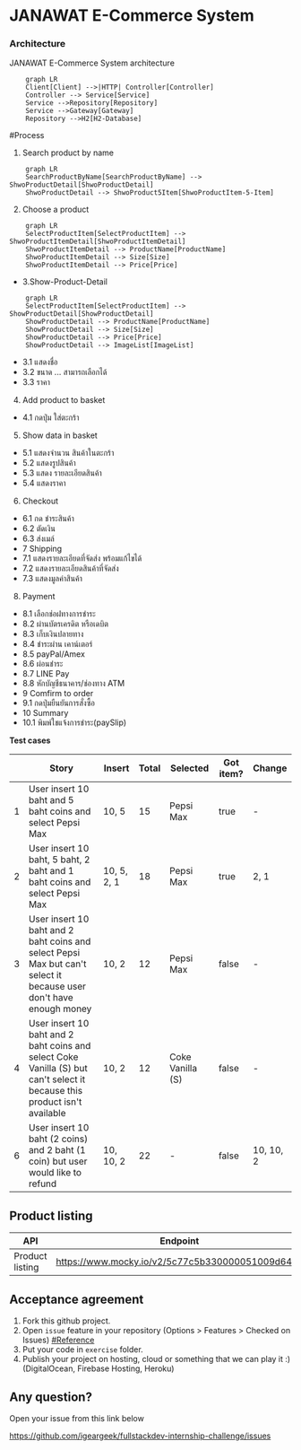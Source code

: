 JANAWAT E-Commerce System
===

### Architecture
JANAWAT E-Commerce System architecture
```mermaid
    graph LR
    Client[Client] -->|HTTP| Controller[Controller]
    Controller --> Service[Service]
    Service -->Repository[Repository]    
    Service -->Gateway[Gateway]
    Repository -->H2[H2-Database]
```
#Process 
1. Search product by name
```mermaid
    graph LR
    SearchProductByName[SearchProductByName] --> ShwoProductDetail[ShwoProductDetail]
    ShwoProductDetail --> ShwoProduct5Item[ShwoProductItem-5-Item]
```

2. Choose a product
```mermaid
    graph LR
    SelectProductItem[SelectProductItem] --> ShwoProductItemDetail[ShwoProductItemDetail]
    ShwoProductItemDetail --> ProductName[ProductName]
    ShwoProductItemDetail --> Size[Size]
    ShwoProductItemDetail --> Price[Price]
```

- 3.Show-Product-Detail
```mermaid
    graph LR
    SelectProductItem[SelectProductItem] --> ShowProductDetail[ShowProductDetail]
    ShowProductDetail --> ProductName[ProductName]
    ShowProductDetail --> Size[Size]
    ShowProductDetail --> Price[Price]
    ShowProductDetail --> ImageList[ImageList]
```
- 3.1 แสดงชื่อ
- 3.2 ขนาด ... สามารถเลือกได้
- 3.3 ราคา
4. Add product to basket
- 4.1 กดปุ่ม ใส่ตะกร้า
5. Show data in basket
- 5.1 แสดงจำนวน สินค้าในตะกร้า
- 5.2 แสดงรูปสินค้า
- 5.3 แสดง รายละเอียดสินค้า
- 5.4 แสดงราคา
6. Checkout
- 6.1 กด ชำระสินค้า
- 6.2 ตัดเงิน
- 6.3 ส่งเมล์
- 7 Shipping
- 7.1 แสดงรายละเอียดที่จัดส่ง พร้อมแก้ไขได้
- 7.2 แสดงรายละเอียดสินค้าที่จัดส่ง
- 7.3 แสดงมูลค่าสินค้า
8. Payment
- 8.1 เลือกช่อฝทางการชำระ
- 8.2 ผ่านบัตรเครดิต หรือเดบิต
- 8.3 เก็บเงินปลายทาง
- 8.4 ชำระผ่าน เคาน์เตอร์
- 8.5 payPal/Amex
- 8.6 ผ่อนชำระ
- 8.7 LINE Pay
- 8.8 หักบัญชีธนาคาร/ช่องทาง ATM
- 9 Comfirm to order
- 9.1 กดปุ่มยืนยันการสั่งซื้อ
- 10 Summary
- 10.1 พิมพ์ใชแจ้งการชำระ(paySlip)
 

**Test cases**  

|   | Story | Insert | Total | Selected | Got item? | Change |
|---|-------|------------------|------------|-----------|----------|------------|
| 1 |User insert 10 baht and 5 baht coins and select Pepsi Max|10, 5|15|Pepsi Max|true|-|
| 2 |User insert 10 baht, 5 baht, 2 baht and 1 baht coins and select Pepsi Max|10, 5, 2, 1|18|Pepsi Max|true|2, 1|
| 3 |User insert 10 baht and 2 baht coins and select Pepsi Max but can't select it because user don't have enough money|10, 2|12|Pepsi Max|false|-|
| 4 |User insert 10 baht and 2 baht coins and select Coke Vanilla (S) but can't select it because this product isn't available|10, 2|12|Coke Vanilla (S)|false|-|
| 6 |User insert 10 baht (2 coins) and 2 baht (1 coin) but user would like to refund|10, 10, 2|22|-|false|10, 10, 2|


Product listing
---

| API | Endpoint | Method |
|-----|----------|--------|
|Product listing|https://www.mocky.io/v2/5c77c5b330000051009d64c9|GET|

Acceptance agreement
---

1. Fork this github project.
2. Open `issue` feature in your repository (Options > Features > Checked on Issues) [#Reference](https://softwareengineering.stackexchange.com/questions/179468/forking-a-repo-on-github-but-allowing-new-issues-on-the-fork)
3. Put your code in `exercise` folder.
4. Publish your project on hosting, cloud or something that we can play it :) (DigitalOcean, Firebase Hosting, Heroku)

Any question?
---
Open your issue from this link below

https://github.com/igeargeek/fullstackdev-internship-challenge/issues
